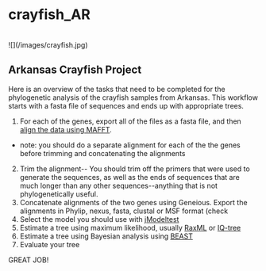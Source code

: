 # crayfish_AR
<br/>
![](/images/crayfish.jpg)

## Arkansas Crayfish Project
Here is an overview of the tasks that need to be completed for the phylogenetic analysis of the crayfish samples from Arkansas.
This workflow starts with a fasta file of sequences and ends up with appropriate trees.

1) For each of the genes, export all of the files as a fasta file, and then [align the data using MAFFT](mafft.md).
* note: you should do a separate alignment for each of the the genes before trimming and concatenating the alignments
2) Trim the alignment-- You should trim off the primers that were used to generate the sequences, as well as the ends of sequences that are much longer than any other sequences--anything that is not phylogenetically useful.
3) Concatenate alignments of the two genes using Geneious. Export the alignments in Phylip, nexus, fasta, clustal or MSF format (check 
4) Select the model you should use with [jModeltest](modeltest.md)
5) Estimate a tree using maximum likelihood, usually [RaxML](raxml.md) or [IQ-tree](http://iqtree.cibiv.univie.ac.at/)
6) Estimate a tree using Bayesian analysis using [BEAST](BEAST.md)
7) Evaluate your tree

GREAT JOB!
